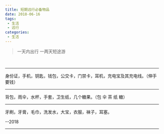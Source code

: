 ```yaml
---
title: 短期远行必备物品
date: 2018-06-16
tags:
 - 生活
 - 远行
categories:
 - 生活
---
```



> 一天内出行 一两天短途游

<br />

---

身份证，手机，钥匙，钱包，公交卡，门禁卡，耳机，充电宝及其充电线。（伸手要钱）  <br /> 

---

背包，雨伞，水杯，手套，卫生纸，几个糖果。（包 伞 茶 纸 糖）  <br /> 

---

牙刷，牙膏，毛巾，洗发水，大宝，衣服，袜子，耳塞。  <br /> 

--2018

---